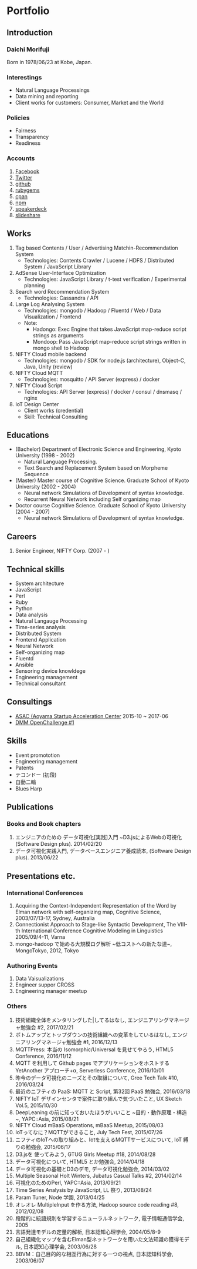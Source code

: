 # Portfolio

## Introduction
### Daichi Morifuji
Born in 1978/06/23 at Kobe, Japan.

### Interestings
* Natural Language Processings
* Data mining and reporting
* Client works for customers: Consumer, Market and the World

### Policies
* Fairness
* Transparency
* Readiness

### Accounts
1. [Facebook](https://www.facebook.com/muddy.dixon)
1. [Twitter](https://twitter.com/muddydixon)
1. [github](https://github.com/muddydixon)
1. [rubygems](https://rubygems.org/profiles/muddydixon)
1. [cpan](http://search.cpan.org/~muddydixn/)
1. [npm](https://www.npmjs.com/~muddydixon)
1. [speakerdeck](https://speakerdeck.com/muddydixon)
1. [slideshare](https://slideshare.net/muddydixon)

## Works
1. Tag based Contents / User / Advertising Matchin-Recommendation System
    * Technologies: Contents Crawler / Lucene / HDFS / Distributed System / JavaScript Library
1. AdSense User-Interface Optimization
    * Technologies: JavaScript Library / t-test verification / Experimental planning
1. Search word Recommendation System
    * Technologies: Cassandra / API
1. Large Log Analysing System
    * Technologies: mongodb / Hadoop / Fluentd / Web / Data Visualization / Frontend
    * Note:
	    * Hadongo: Exec Engine that takes JavaScript map-reduce script strings as arguments
		* Mondoop: Pass JavaScript map-reduce script strings written in mongo shell to Hadoop
1. NIFTY Cloud mobile backend
    * Technologies: mongodb / SDK for node.js (architecture), Object-C, Java, Unity (review)
1. NIFTY Cloud MQTT
    * Technologies: mosquitto / API Server (express) / docker
1. NIFTY Cloud Script
    * Technologies: API Server (express) / docker / consul / dnsmasq / nginx
1. IoT Design Center
    * Client works (credential)
    * Skill: Technical Consulting

## Educations
* (Bachelor) Department of Electronic Science and Engineering, Kyoto University (1998 - 2002)
  * Natural Language Processing.
  * Text Search and Replacement System based on Morpheme Sequence
* (Master) Master course of Cognitive Science. Graduate School of Kyoto University (2002 - 2004)
  * Neural network Simulations of Development of syntax knowledge.
  * Recurrent Neural Network including Self organizing map
* Doctor course Cognitive Science. Graduate School of Kyoto University (2004 - 2007)
  * Neural network Simulations of Development of syntax knowledge.

## Careers
1. Senior Engineer, NIFTY Corp. (2007 - )

## Technical skills
* System architecture
* JavaScript
* Perl
* Ruby
* Python
* Data analysis
* Natural Langauge Processing
* Time-series analysis
* Distributed System
* Frontend Application
* Neural Network
* Self-organizing map
* Fluentd
* Ansible
* Sensoring device knowldege
* Engineering management
* Technical consultant

## Consultings
* [ASAC (Aoyama Startup Acceleration Center](http://acceleration.tokyo.jp/) 2015-10 ~ 2017-06
* [DMM OpenChallenge #1](https://akiba.dmm-make.com/form/openchallenge/)

## Skills
* Event promototion
* Engineering management
* Patents
* テコンドー (初段)
* 自動二輪
* Blues Harp

## Publications
### Books and Book chapters
1. エンジニアのための データ可視化[実践]入門 ~D3.jsによるWebの可視化 (Software Design plus). 2014/02/20
1. データ可視化実践入門, データベースエンジニア養成読本, (Software Design plus). 2013/06/22

## Presentations etc.
### International Conferences
1. Acquiring the Context-Independent Representation of the Word by Elman network with self-organizing map, Cognitive Science, 2003/07/13-17, Sydney, Australia
1. Connectionist Approach to Stage-like Syntactic Development, The VIII-th International Conference Cognitive Modeling in Linguistics 2005/09/4-11, Varna
1. mongo-hadoop で始める大規模ログ解析 \~低コストへの新たな道\~, MongoTokyo, 2012, Tokyo

### Authoring Events
1. Data Vaisualizations
1. Engineer suppor CROSS
1. Engineering manager meetup

### Others
1. 技術組織全体をメンタリングした|してるはなし, エンジニアリングマネージャ勉強会 #2, 2017/02/21
1. ボトムアップとトップダウンの技術組織への変革をしているはなし, エンジニアリングマネージャ勉強会 #1, 2016/12/13
1. MQTTPress: 本当の Isomorphic/Universal を見せてやろう, HTML5 Conference, 2016/11/12
1. MQTT を利用して Github pages でアプリケーションをホストする YetAnother アプローチ+α, Serverless Conference, 2016/10/01
1. 昨今のデータ可視化のニーズとその取組について, Gree Tech Talk #10, 2016/03/24
1. 最近のニフティの PaaS: MQTT と Script, 第32回 PaaS 勉強会, 2016/03/18
1. NIFTY IoT デザインセンタで案件に取り組んで気づいたこと, UX Sketch Vol.5, 2015/10/30
1. DeepLeaning の前に知っておいたほうがいいこと ~目的・動作原理・構造~, YAPC::Asia, 2015/08/21
1. NIFTY Cloud mBaaS Operations, mBaaS Meetup, 2015/08/03
1. IoTってなに？MQTTができること, July Tech Fest, 2015/07/26
1. ニフティのIoTへの取り組みと、Iotを支えるMQTTサービスについて, IoT 縛りの勉強会, 2015/06/17
1. D3.jsを 使ってみよう, GTUG Girls Meetup #18, 2014/08/28
1. データ可視化について, HTML5 とか勉強会, 2014/04/18
1. データ可視化の基礎とD3のデモ, データ可視化勉強会, 2014/03/02
1. Multiple Seasonal Holt Winters, Jubatus Casual Talks #2, 2014/02/14
1. 可視化のためのPerl, YAPC::Asia, 2013/09/21
1. Time Series Analysis by JavaScript, LL 祭り, 2013/08/24
1. Param Tuner, Node 学園, 2013/04/25
1. オレオレ MultipleInput を作る方法, Hadoop source code reading #8, 2012/02/08
1. 段階的に統語規則を学習するニューラルネットワーク, 電子情報通信学会, 2005
1. 言語発達モデルの定量的解析, 日本認知心理学会, 2004/05/8-9
1. 自己組織化マップを含むElman型ネットワークを用いた文法知識の獲得モデル, 日本認知心理学会, 2003/06/28
1. BBVM：自己目的的な相互行為に対する一つの視点, 日本認知科学会, 2003/06/07
